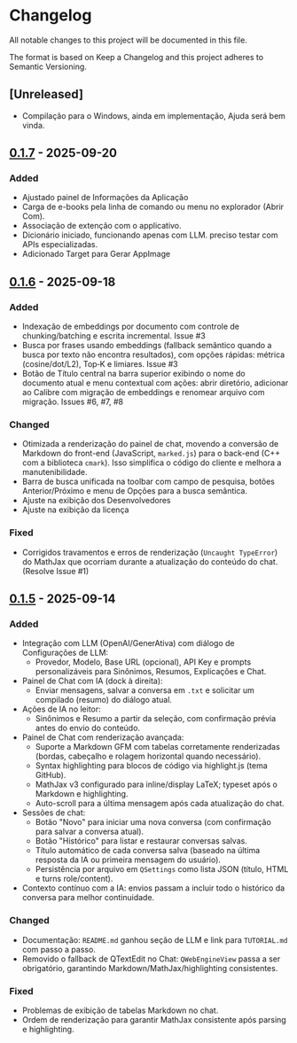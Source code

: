 # Changelog

All notable changes to this project will be documented in this file.

The format is based on Keep a Changelog and this project adheres to Semantic Versioning.

## [Unreleased]
- Compilação para o Windows, ainda em implementação, Ajuda será bem vinda. 

## [0.1.7] - 2025-09-20

### Added
- Ajustado painel de Informações da Aplicação
- Carga de e-books pela linha de comando ou menu no explorador (Abrir Com).
- Associação de extenção com o applicativo.
- Dicionário iniciado, funcionando apenas com LLM. preciso testar com APIs especializadas.
- Adicionado Target para Gerar AppImage

## [0.1.6] - 2025-09-18

### Added
- Indexação de embeddings por documento com controle de chunking/batching e escrita incremental. Issue #3
- Busca por frases usando embeddings (fallback semântico quando a busca por texto não encontra resultados), com opções rápidas: métrica (cosine/dot/L2), Top‑K e limiares. Issue #3
- Botão de Título central na barra superior exibindo o nome do documento atual e menu contextual com ações: abrir diretório, adicionar ao Calibre com migração de embeddings e renomear arquivo com migração. Issues #6, #7, #8


### Changed
- Otimizada a renderização do painel de chat, movendo a conversão de Markdown do front-end (JavaScript, `marked.js`) para o back-end (C++ com a biblioteca `cmark`). Isso simplifica o código do cliente e melhora a manutenibilidade.
- Barra de busca unificada na toolbar com campo de pesquisa, botões Anterior/Próximo e menu de Opções para a busca semântica.
- Ajuste na exibição dos Desenvolvedores
- Ajuste na exibição da licença

### Fixed
- Corrigidos travamentos e erros de renderização (`Uncaught TypeError`) do MathJax que ocorriam durante a atualização do conteúdo do chat. (Resolve Issue #1)

## [0.1.5] - 2025-09-14

### Added
- Integração com LLM (OpenAI/GenerAtiva) com diálogo de Configurações de LLM:
  - Provedor, Modelo, Base URL (opcional), API Key e prompts personalizáveis para Sinônimos, Resumos, Explicações e Chat.
- Painel de Chat com IA (dock à direita):
  - Enviar mensagens, salvar a conversa em `.txt` e solicitar um compilado (resumo) do diálogo atual.
- Ações de IA no leitor:
  - Sinônimos e Resumo a partir da seleção, com confirmação prévia antes do envio do conteúdo.
- Painel de Chat com renderização avançada:
  - Suporte a Markdown GFM com tabelas corretamente renderizadas (bordas, cabeçalho e rolagem horizontal quando necessário).
  - Syntax highlighting para blocos de código via highlight.js (tema GitHub).
  - MathJax v3 configurado para inline/display LaTeX; typeset após o Markdown e highlighting.
  - Auto-scroll para a última mensagem após cada atualização do chat.
- Sessões de chat:
  - Botão "Novo" para iniciar uma nova conversa (com confirmação para salvar a conversa atual).
  - Botão "Histórico" para listar e restaurar conversas salvas.
  - Título automático de cada conversa salva (baseado na última resposta da IA ou primeira mensagem do usuário).
  - Persistência por arquivo em `QSettings` como lista JSON (título, HTML e turns role/content).
- Contexto contínuo com a IA: envios passam a incluir todo o histórico da conversa para melhor continuidade.

### Changed
- Documentação: `README.md` ganhou seção de LLM e link para `TUTORIAL.md` com passo a passo.
- Removido o fallback de QTextEdit no Chat: `QWebEngineView` passa a ser obrigatório, garantindo Markdown/MathJax/highlighting consistentes.

### Fixed
- Problemas de exibição de tabelas Markdown no chat.
- Ordem de renderização para garantir MathJax consistente após parsing e highlighting.

[0.1.7]: https://github.com/RapportTecnologia/GenAi-E-Book-Reader/releases/tag/v0.1.7
[0.1.6]: https://github.com/RapportTecnologia/GenAi-E-Book-Reader/releases/tag/v0.1.6
[0.1.5]: https://github.com/RapportTecnologia/GenAi-E-Book-Reader/releases/tag/v0.1.5
